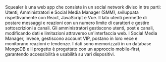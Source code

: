 Squealer è una web app che consiste in un social network diviso in tre parti: Utenti, Amministratori e Social Media Manager (SMM), sviluppata rispettivamente con React, JavaScript e Vue. Il lato utenti permette di postare messaggi e reazioni con un numero limite di caratteri e gestire sottoscrizioni a canali. Gli amministratori gestiscono utenti, post e canali, modificando dati e limitazioni attraverso un'interfaccia web. I Social Media Manager, invece, gestiscono account VIP, postano in loro vece e monitorano reazioni e tendenze. I dati sono memorizzati in un database MongoDB e il progetto è progettato con un approccio mobile-first, garantendo accessibilità e usabilità su vari dispositivi.




